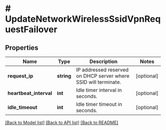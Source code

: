 # # UpdateNetworkWirelessSsidVpnRequestFailover

## Properties

Name | Type | Description | Notes
------------ | ------------- | ------------- | -------------
**request_ip** | **string** | IP addressed reserved on DHCP server where SSID will terminate. | [optional]
**heartbeat_interval** | **int** | Idle timer interval in seconds. | [optional]
**idle_timeout** | **int** | Idle timer timeout in seconds. | [optional]

[[Back to Model list]](../../README.md#models) [[Back to API list]](../../README.md#endpoints) [[Back to README]](../../README.md)
